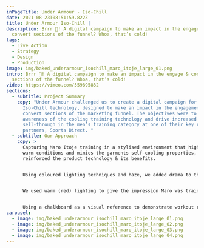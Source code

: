 ```yaml
---
inPageTitle: Under Armour - Iso-Chill
date: 2021-08-23T08:51:59.822Z
title: Under Armour Iso-Chill |
description: Brrr 🥶! A digital campaign to make an impact in the engage &
  convert sections of the funnel? Whoa, that’s cold!
tags:
  - Live Action
  - Strategy
  - Design
  - Production
image: img/baked_underarmour_isochill_maro_itoje_large_01.png
intro: Brrr 🥶! A digital campaign to make an impact in the engage & convert
  sections of the funnel? Whoa, that’s cold!
video: https://vimeo.com/559895832
sections:
  - subtitle: Project Summary
    copy: "Under Armour challenged us to create a digital campaign for their
      Iso-Chill technology, designed to make an impact in the engagement &
      convert sections of the marketing funnel. The objectives were to increase
      awareness of the cooling training technology and drive increased
      sell-through in the men’s training category at one of their key retail
      partners, Sports Direct. "
  - subtitle: Our Approach
    copy: >
      Capturing Maro Itoje training in a stylised environment that highlights
      warm conditions and mimics the garments self-cooling properties, we
      reinforced the product technology & its benefits.


      Using coloured lighting techniques and haze, we added drama to the scene, emulating the products Iso-Chill technology, whilst adding a creative visual point of difference to the content.


      We used warm (red) lighting to give the impression Maro was training in a warm environment. By moving to a mixture of red & blue lighting and then finishing the clips in colder blue tones, we visually demonstrate the benefits of Iso-Chill to the consumer.


      Using a chalkboard as a visual reference to demonstrate workout repetition and the passing of time, we demonstrated how the product helps you train for longer. Capturing shots of Maro Itoje doing rugby training drills, coupled with cutaways of him striking off a tally on a chalkboard, we emphasised how hard he is training. By visually seeing repetition in the training, we hammered home the 'train for longer' message.
carousel:
  - image: img/baked_underarmour_isochill_maro_itoje_large_01.png
  - image: img/baked_underarmour_isochill_maro_itoje_large_02.png
  - image: img/baked_underarmour_isochill_maro_itoje_large_03.png
  - image: img/baked_underarmour_isochill_maro_itoje_large_04.png
---
```

